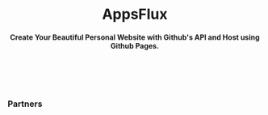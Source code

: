 <h1 align="center">
  <br>
    AppsFlux
</h1>
<h4 align="center">Create Your Beautiful Personal Website with Github's API and Host using Github Pages.</h4>
<h1 align="center">
  </h1>

<br>
<br>

### Partners <br><br>
